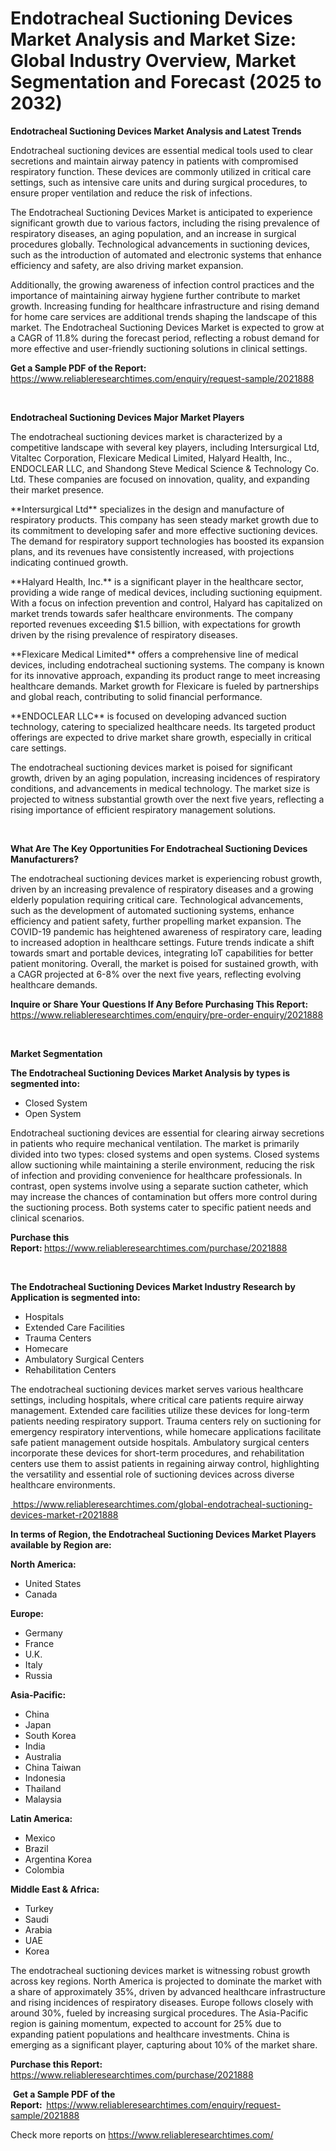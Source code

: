 <p><h1>Endotracheal Suctioning Devices Market Analysis and Market Size: Global Industry Overview, Market Segmentation and Forecast (2025 to 2032)</h1></p><p><strong>Endotracheal Suctioning Devices Market Analysis and Latest Trends</strong></p>
<p><p>Endotracheal suctioning devices are essential medical tools used to clear secretions and maintain airway patency in patients with compromised respiratory function. These devices are commonly utilized in critical care settings, such as intensive care units and during surgical procedures, to ensure proper ventilation and reduce the risk of infections.</p><p>The Endotracheal Suctioning Devices Market is anticipated to experience significant growth due to various factors, including the rising prevalence of respiratory diseases, an aging population, and an increase in surgical procedures globally. Technological advancements in suctioning devices, such as the introduction of automated and electronic systems that enhance efficiency and safety, are also driving market expansion.</p><p>Additionally, the growing awareness of infection control practices and the importance of maintaining airway hygiene further contribute to market growth. Increasing funding for healthcare infrastructure and rising demand for home care services are additional trends shaping the landscape of this market. The Endotracheal Suctioning Devices Market is expected to grow at a CAGR of 11.8% during the forecast period, reflecting a robust demand for more effective and user-friendly suctioning solutions in clinical settings.</p></p>
<p><strong>Get a Sample PDF of the Report:&nbsp;</strong> <a href="https://www.reliableresearchtimes.com/enquiry/request-sample/2021888?utm_campaign=3322&utm_medium=2&utm_source=Github&utm_content=ia&utm_term=29032025&utm_id=endotracheal-suctioning-devices">https://www.reliableresearchtimes.com/enquiry/request-sample/2021888</a></p>
<p>&nbsp;</p>
<p><strong>Endotracheal Suctioning Devices Major Market Players</strong></p>
<p><p>The endotracheal suctioning devices market is characterized by a competitive landscape with several key players, including Intersurgical Ltd, Vitaltec Corporation, Flexicare Medical Limited, Halyard Health, Inc., ENDOCLEAR LLC, and Shandong Steve Medical Science & Technology Co. Ltd. These companies are focused on innovation, quality, and expanding their market presence.</p><p>**Intersurgical Ltd** specializes in the design and manufacture of respiratory products. This company has seen steady market growth due to its commitment to developing safer and more effective suctioning devices. The demand for respiratory support technologies has boosted its expansion plans, and its revenues have consistently increased, with projections indicating continued growth.</p><p>**Halyard Health, Inc.** is a significant player in the healthcare sector, providing a wide range of medical devices, including suctioning equipment. With a focus on infection prevention and control, Halyard has capitalized on market trends towards safer healthcare environments. The company reported revenues exceeding $1.5 billion, with expectations for growth driven by the rising prevalence of respiratory diseases.</p><p>**Flexicare Medical Limited** offers a comprehensive line of medical devices, including endotracheal suctioning systems. The company is known for its innovative approach, expanding its product range to meet increasing healthcare demands. Market growth for Flexicare is fueled by partnerships and global reach, contributing to solid financial performance.</p><p>**ENDOCLEAR LLC** is focused on developing advanced suction technology, catering to specialized healthcare needs. Its targeted product offerings are expected to drive market share growth, especially in critical care settings.</p><p>The endotracheal suctioning devices market is poised for significant growth, driven by an aging population, increasing incidences of respiratory conditions, and advancements in medical technology. The market size is projected to witness substantial growth over the next five years, reflecting a rising importance of efficient respiratory management solutions.</p></p>
<p>&nbsp;</p>
<p><strong>What Are The Key Opportunities For Endotracheal Suctioning Devices Manufacturers?</strong></p>
<p><p>The endotracheal suctioning devices market is experiencing robust growth, driven by an increasing prevalence of respiratory diseases and a growing elderly population requiring critical care. Technological advancements, such as the development of automated suctioning systems, enhance efficiency and patient safety, further propelling market expansion. The COVID-19 pandemic has heightened awareness of respiratory care, leading to increased adoption in healthcare settings. Future trends indicate a shift towards smart and portable devices, integrating IoT capabilities for better patient monitoring. Overall, the market is poised for sustained growth, with a CAGR projected at 6-8% over the next five years, reflecting evolving healthcare demands.</p></p>
<p><strong>Inquire or Share Your Questions If Any Before Purchasing This Report:</strong> <a href="https://www.reliableresearchtimes.com/enquiry/pre-order-enquiry/2021888?utm_campaign=3322&utm_medium=2&utm_source=Github&utm_content=ia&utm_term=29032025&utm_id=endotracheal-suctioning-devices">https://www.reliableresearchtimes.com/enquiry/pre-order-enquiry/2021888</a></p>
<p>&nbsp;</p>
<p><strong>Market Segmentation</strong></p>
<p><strong>The Endotracheal Suctioning Devices Market Analysis by types is segmented into:</strong></p>
<p><ul><li>Closed System</li><li>Open System</li></ul></p>
<p><p>Endotracheal suctioning devices are essential for clearing airway secretions in patients who require mechanical ventilation. The market is primarily divided into two types: closed systems and open systems. Closed systems allow suctioning while maintaining a sterile environment, reducing the risk of infection and providing convenience for healthcare professionals. In contrast, open systems involve using a separate suction catheter, which may increase the chances of contamination but offers more control during the suctioning process. Both systems cater to specific patient needs and clinical scenarios.</p></p>
<p><strong>Purchase this Report:&nbsp;</strong><a href="https://www.reliableresearchtimes.com/purchase/2021888?utm_campaign=3322&utm_medium=2&utm_source=Github&utm_content=ia&utm_term=29032025&utm_id=endotracheal-suctioning-devices">https://www.reliableresearchtimes.com/purchase/2021888</a></p>
<p>&nbsp;</p>
<p><strong>The Endotracheal Suctioning Devices Market Industry Research by Application is segmented into:</strong></p>
<p><ul><li>Hospitals</li><li>Extended Care Facilities</li><li>Trauma Centers</li><li>Homecare</li><li>Ambulatory Surgical Centers</li><li>Rehabilitation Centers</li></ul></p>
<p><p>The endotracheal suctioning devices market serves various healthcare settings, including hospitals, where critical care patients require airway management. Extended care facilities utilize these devices for long-term patients needing respiratory support. Trauma centers rely on suctioning for emergency respiratory interventions, while homecare applications facilitate safe patient management outside hospitals. Ambulatory surgical centers incorporate these devices for short-term procedures, and rehabilitation centers use them to assist patients in regaining airway control, highlighting the versatility and essential role of suctioning devices across diverse healthcare environments.</p></p>
<p><a href="https://www.reliableresearchtimes.com/global-endotracheal-suctioning-devices-market-r2021888?utm_campaign=3322&utm_medium=2&utm_source=Github&utm_content=ia&utm_term=29032025&utm_id=endotracheal-suctioning-devices">&nbsp;https://www.reliableresearchtimes.com/global-endotracheal-suctioning-devices-market-r2021888</a></p>
<p><strong>In terms of Region, the Endotracheal Suctioning Devices Market Players available by Region are:</strong></p>
<p>
    <p> <strong> North America: </strong>
        <ul>
            <li>United States</li>
            <li>Canada</li>
        </ul>
        </p> 
    <p> <strong> Europe: </strong>
        <ul>
            <li>Germany</li>
            <li>France</li>
            <li>U.K.</li>
            <li>Italy</li>
            <li>Russia</li>
        </ul>
        </p> 
    <p> <strong> Asia-Pacific: </strong>
        <ul>
            <li>China</li>
            <li>Japan</li>
            <li>South Korea</li>
            <li>India</li>
            <li>Australia</li>
            <li>China Taiwan</li>
            <li>Indonesia</li>
            <li>Thailand</li>
            <li>Malaysia</li>
        </ul>
        </p> 
    <p> <strong> Latin America: </strong>
        <ul>
            <li>Mexico</li>
            <li>Brazil</li>
            <li>Argentina Korea</li>
            <li>Colombia</li>
        </ul>
        </p> 
    <p> <strong> Middle East & Africa: </strong>
        <ul>
            <li>Turkey</li>
            <li>Saudi</li>
            <li>Arabia</li>
            <li>UAE</li>
            <li>Korea</li>
        </ul>
    </p>
    </p>
<p><p>The endotracheal suctioning devices market is witnessing robust growth across key regions. North America is projected to dominate the market with a share of approximately 35%, driven by advanced healthcare infrastructure and rising incidences of respiratory diseases. Europe follows closely with around 30%, fueled by increasing surgical procedures. The Asia-Pacific region is gaining momentum, expected to account for 25% due to expanding patient populations and healthcare investments. China is emerging as a significant player, capturing about 10% of the market share.</p></p>
<p><strong>Purchase this Report: </strong><a href="https://www.reliableresearchtimes.com/purchase/2021888?utm_campaign=3322&utm_medium=2&utm_source=Github&utm_content=ia&utm_term=29032025&utm_id=endotracheal-suctioning-devices">https://www.reliableresearchtimes.com/purchase/2021888</a></p>
<p>&nbsp;<strong>Get a Sample PDF of the Report:&nbsp;&nbsp;</strong><a href="https://www.reliableresearchtimes.com/enquiry/request-sample/2021888?utm_campaign=3322&utm_medium=2&utm_source=Github&utm_content=ia&utm_term=29032025&utm_id=endotracheal-suctioning-devices">https://www.reliableresearchtimes.com/enquiry/request-sample/2021888</a></p>
<p><strong></strong></p>
<p>Check more reports on <a href="https://www.reliableresearchtimes.com/?utm_campaign=3322&utm_medium=2&utm_source=Github&utm_content=ia&utm_term=29032025&utm_id=endotracheal-suctioning-devices">https://www.reliableresearchtimes.com/</a></p>